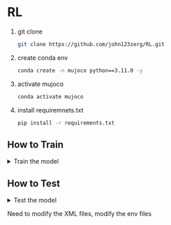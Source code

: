 # RL
1. git clone
    ```bash
    git clone https://github.com/john123zerg/RL.git
2. create conda env
    ```bash
    conda create -n mujoco python==3.11.0 -y
3. activate mujoco

    ```bash
    conda activate mujoco
4. install requiremnets.txt

    ```bash
    pip install -r requirements.txt
## How to Train 
<details>
    <summary>Train the model</summary>

['Walker2d','Hopper','HalfCheetah','Humanoid','Ant']
['SAC','A2C','PPO','TRPO','DDPG','TD3']
    
1. Train
   ```bash
    python train.py Walker2d SAC -t 
    python train.py Walker2d A2C -t 
    python train.py Walker2d PPO -t 
    python train.py Walker2d TRPO -t 
    python train.py Walker2d TD3 -t 
    python train.py Walker2d DDPG -t 
</details>


## How to Test 
<details>
    <summary>Test the model</summary>
    
1. Download the model files from the models folder

2. Test
   ```bash
    python train.py Humanoid SAC -s .
</details>



Need to modify the XML files, modify the env files
